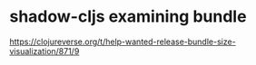 # shadow-cljs examining bundle
https://clojureverse.org/t/help-wanted-release-bundle-size-visualization/871/9
